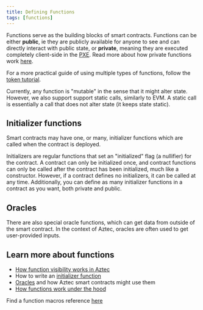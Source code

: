 ```yaml
---
title: Defining Functions
tags: [functions]
---
```


Functions serve as the building blocks of smart contracts. Functions can be either **public**, ie they are publicly available for anyone to see and can directly interact with public state, or **private**, meaning they are executed completely client-side in the [PXE](../../concepts/pxe/index.md). Read more about how private functions work [here](./inner_workings.md#private-functions).

For a more practical guide of using multiple types of functions, follow the [token tutorial](../../../tutorials/codealong/contract_tutorials/token_contract.md).

Currently, any function is "mutable" in the sense that it might alter state. However, we also support support static calls, similarly to EVM. A static call is essentially a call that does not alter state (it keeps state static).

## Initializer functions

Smart contracts may have one, or many, initializer functions which are called when the contract is deployed.

Initializers are regular functions that set an "initialized" flag (a nullifier) for the contract. A contract can only be initialized once, and contract functions can only be called after the contract has been initialized, much like a constructor. However, if a contract defines no initializers, it can be called at any time. Additionally, you can define as many initializer functions in a contract as you want, both private and public.

## Oracles

There are also special oracle functions, which can get data from outside of the smart contract. In the context of Aztec, oracles are often used to get user-provided inputs.

## Learn more about functions

- [How function visibility works in Aztec](./visibility.md)
- How to write an [initializer function](../../../guides/developer_guides/smart_contracts/writing_contracts/initializers.md)
- [Oracles](../oracles/index.md) and how Aztec smart contracts might use them
- [How functions work under the hood](./inner_workings.md)

Find a function macros reference [here](../../../reference/developer_references/smart_contract_reference/macros.md)
